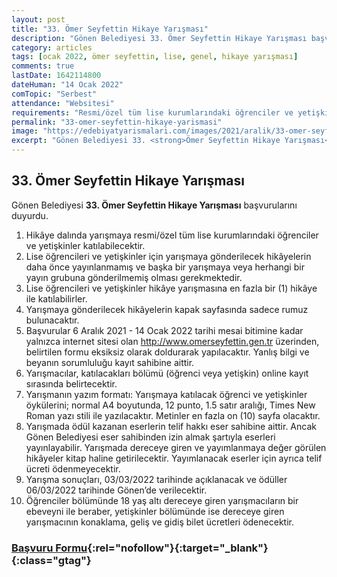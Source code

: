 ```yaml
---
layout: post
title: "33. Ömer Seyfettin Hikaye Yarışması"
description: "Gönen Belediyesi 33. Ömer Seyfettin Hikaye Yarışması başvurularını duyurdu."
category: articles
tags: [ocak 2022, ömer seyfettin, lise, genel, hikaye yarışması]
comments: true
lastDate: 1642114800
dateHuman: "14 Ocak 2022"
comTopic: "Serbest"
attendance: "Websitesi"
requirements: "Resmi/özel tüm lise kurumlarındaki öğrenciler ve yetişkinler"
permalink: "33-omer-seyfettin-hikaye-yarismasi"
image: "https://edebiyatyarismalari.com/images/2021/aralik/33-omer-seyfettin-hikaye-yarismasi.jpg"
excerpt: "Gönen Belediyesi 33. <strong>Ömer Seyfettin Hikaye Yarışması</strong> başvurularını duyurdu."
---
```


## 33. Ömer Seyfettin Hikaye Yarışması
Gönen Belediyesi **33. Ömer Seyfettin Hikaye Yarışması** başvurularını duyurdu.  

1. Hikâye dalında yarışmaya resmi/özel tüm lise kurumlarındaki öğrenciler ve yetişkinler katılabilecektir.
2. Lise öğrencileri ve yetişkinler için yarışmaya gönderilecek hikâyelerin daha önce yayınlanmamış ve başka bir yarışmaya veya herhangi bir yayın grubuna gönderilmemiş olması gerekmektedir.
3. Lise öğrencileri ve yetişkinler hikâye yarışmasına en fazla bir (1) hikâye ile katılabilirler.
4. Yarışmaya gönderilecek hikâyelerin kapak sayfasında sadece rumuz bulunacaktır.
5. Başvurular 6 Aralık 2021 - 14 Ocak 2022 tarihi mesai bitimine kadar yalnızca internet sitesi olan http://www.omerseyfettin.gen.tr üzerinden, belirtilen formu eksiksiz olarak doldurarak yapılacaktır. Yanlış bilgi ve beyanın sorumluluğu kayıt sahibine aittir.
6. Yarışmacılar, katılacakları bölümü (öğrenci veya yetişkin) online kayıt sırasında belirtecektir.
7. Yarışmanın yazım formatı: Yarışmaya katılacak öğrenci ve yetişkinler öykülerini; normal A4 boyutunda, 12 punto, 1.5 satır aralığı, Times New Roman yazı stili ile yazılacaktır. Metinler en fazla on (10) sayfa olacaktır.
8. Yarışmada ödül kazanan eserlerin telif hakkı eser sahibine aittir. Ancak Gönen Belediyesi eser sahibinden izin almak şartıyla eserleri yayınlayabilir. Yarışmada dereceye giren ve yayımlanmaya değer görülen hikâyeler kitap haline getirilecektir. Yayımlanacak eserler için ayrıca telif ücreti ödenmeyecektir.
9. Yarışma sonuçları, 03/03/2022 tarihinde açıklanacak ve ödüller 06/03/2022 tarihinde Gönen’de verilecektir.
10. Öğrenciler bölümünde 18 yaş altı dereceye giren yarışmacıların bir ebeveyni ile beraber, yetişkinler bölümünde ise dereceye giren yarışmacının konaklama, geliş ve gidiş bilet ücretleri ödenecektir.

### [Başvuru Formu](www.omerseyfettin.gen.tr?ref=edebiyatyarismalari){:rel="nofollow"}{:target="_blank"}{:class="gtag"}